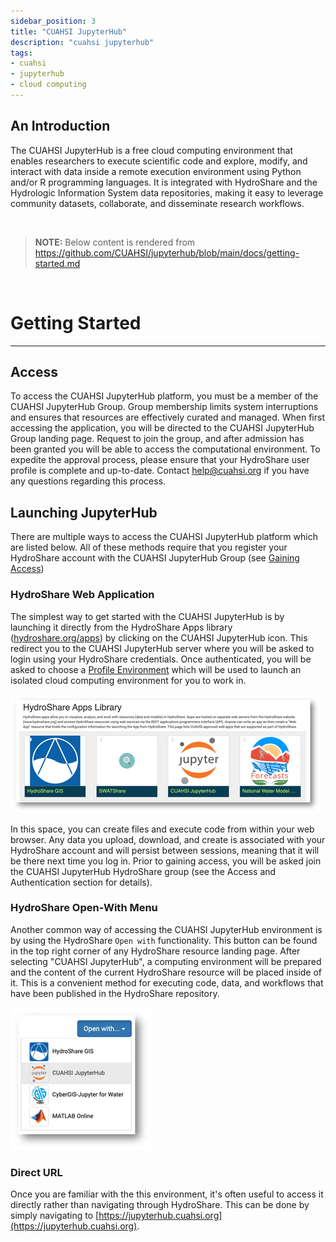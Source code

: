 ```yaml
---
sidebar_position: 3
title: "CUAHSI JupyterHub"
description: "cuahsi jupyterhub"
tags: 
- cuahsi
- jupyterhub
- cloud computing
---
```


## An Introduction

The CUAHSI JupyterHub is a free cloud computing environment that enables researchers to execute scientific code and explore, modify, and interact with data inside a remote execution environment using Python and/or R programming languages. It is integrated with HydroShare and the Hydrologic Information System data repositories, making it easy to leverage community datasets, collaborate, and disseminate research workflows.


<br />

<blockquote>
  <p><strong>NOTE:</strong> Below content is rendered from <a href="https://github.com/CUAHSI/jupyterhub/blob/main/docs/getting-started.md">https://github.com/CUAHSI/jupyterhub/blob/main/docs/getting-started.md</a></p>
</blockquote>
<br />               

# Getting Started
---

## Access

To access the CUAHSI JupyterHub platform, you must be a member of the CUAHSI JupyterHub Group. Group membership limits system interruptions and ensures that resources are effectively curated and managed. When first accessing the application, you will be directed to the CUAHSI JupyterHub Group landing page. Request to join the group, and after admission has been granted you will be able to access the computational environment. To expedite the approval process, please ensure that your HydroShare user profile is complete and up-to-date. Contact help@cuahsi.org if you have any questions regarding this process.


## Launching JupyterHub

There are multiple ways to access the CUAHSI JupyterHub platform which are listed below. All of these methods require that you register your HydroShare account with the CUAHSI JupyterHub Group (see [Gaining Access](#gaining-access))

### HydroShare Web Application
The simplest way to get started with the CUAHSI JupyterHub is by launching it directly from the HydroShare Apps library ([hydroshare.org/apps](https://hydroshare.org/apps)) by clicking on the CUAHSI JupyterHub icon. This redirect you to the CUAHSI JupyterHub server where you will be asked to login using your HydroShare credentials. Once authenticated, you will be asked to choose a [Profile Environment](https://github.com/CUAHSI/jupyterhub/blob/main/docs/getting-started.md) which will be used to launch an isolated cloud computing environment for you to work in. 

![HydroShare Apps Library](../../../../static/img/hsapps-library.png)

In this space, you can create files and execute code from within your web browser. Any data you upload, download, and create is associated with your HydroShare account and will persist between sessions, meaning that it will be there next time you log in. Prior to gaining access, you will be asked join the CUAHSI JupyterHub HydroShare group (see the Access and Authentication section for details).

### HydroShare Open-With Menu
Another common way of accessing the CUAHSI JupyterHub environment is by using the HydroShare `Open with` functionality. This button can be found in the top right corner of any HydroShare resource landing page. After selecting "CUAHSI JupyterHub", a computing environment will be prepared and the content of the current HydroShare resource will be placed inside of it. This is a convenient method for executing code, data, and workflows that have been published in the HydroShare repository.


![HydroShare Open With](../../../../static/img/hsapps-open-with.png)

### Direct URL 

Once you are familiar with the this environment, it's often useful to access it directly rather than navigating through HydroShare. This can be done by simply navigating to [https://jupyterhub.cuahsi.org](https://jupyterhub.cuahsi.org).